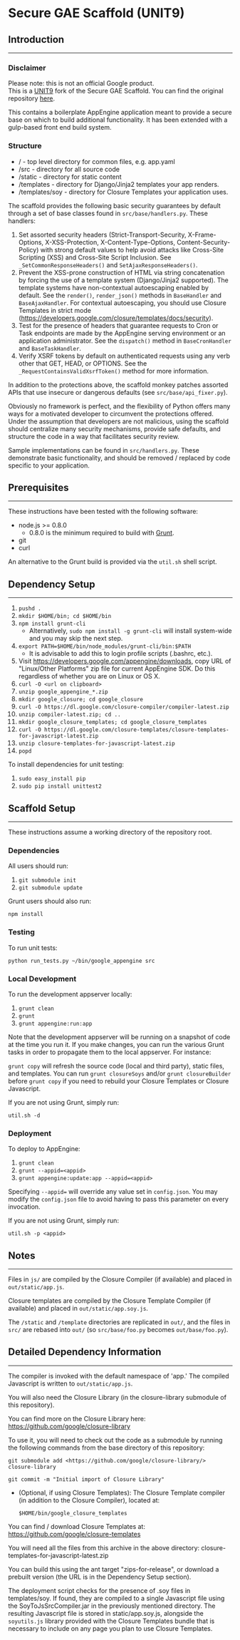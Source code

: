 # Secure GAE Scaffold (UNIT9)

## Introduction
----

### Disclaimer
Please note: this is not an official Google product.  
This is a [UNIT9](http://www.unit9.com) fork of the Secure GAE Scaffold. You
can find the original repository
[here](https://github.com/google/gae-secure-scaffold-python).

This contains a boilerplate AppEngine application meant to provide a secure
base on which to build additional functionality. It has been extended with a
gulp-based front end build system.

### Structure

* / - top level directory for common files, e.g. app.yaml
* /src - directory for all source code
* /static - directory for static content
* /templates - directory for Django/Jinja2 templates your app renders.
* /templates/soy - directory for Closure Templates your application uses.

The scaffold provides the following basic security guarantees by default through
a set of base classes found in `src/base/handlers.py`.  These handlers:

1. Set assorted security headers (Strict-Transport-Security, X-Frame-Options,
   X-XSS-Protection, X-Content-Type-Options, Content-Security-Policy) with
   strong default values to help avoid attacks like Cross-Site Scripting (XSS)
   and Cross-Site Script Inclusion.  See  `_SetCommonResponseHeaders()` and
   `SetAjaxResponseHeaders()`.
1. Prevent the XSS-prone construction of HTML via string concatenation by
   forcing the use of a template system (Django/Jinja2 supported).  The
   template systems have non-contextual autoescaping enabled by default.
   See the `render()`, `render_json()` methods in `BaseHandler` and
   `BaseAjaxHandler`. For contextual autoescaping, you should use Closure
   Templates in strict mode (<https://developers.google.com/closure/templates/docs/security>).
1. Test for the presence of headers that guarantee requests to Cron or
   Task endpoints are made by the AppEngine serving environment or an
   application administrator.  See the `dispatch()` method in `BaseCronHandler`
   and `BaseTaskHandler`.
1. Verify XSRF tokens by default on authenticated requests using any verb other
   that GET, HEAD, or OPTIONS.  See the `_RequestContainsValidXsrfToken()`
   method for more information.

In addition to the protections above, the scaffold monkey patches assorted APIs
that use insecure or dangerous defaults (see `src/base/api_fixer.py`).

Obviously no framework is perfect, and the flexibility of Python offers many
ways for a motivated developer to circumvent the protections offered.  Under
the assumption that developers are not malicious, using the scaffold should
centralize many security mechanisms, provide safe defaults, and structure the
code in a way that facilitates security review.

Sample implementations can be found in `src/handlers.py`.  These demonstrate
basic functionality, and should be removed / replaced by code specific to
your application.


## Prerequisites
----
These instructions have been tested with the following software:

* node.js >= 0.8.0
    * 0.8.0 is the minimum required to build with [Grunt](http://gruntjs.com/).
* git
* curl

An alternative to the Grunt build is provided via the `util.sh` shell script.

## Dependency Setup
----
1.  `pushd .`
1.  `mkdir $HOME/bin; cd $HOME/bin`
1.  `npm install grunt-cli`
    * Alternatively, `sudo npm install -g grunt-cli` will install system-wide
      and you may skip the next step.
1.  `export PATH=$HOME/bin/node_modules/grunt-cli/bin:$PATH`
    * It is advisable to add this to login profile scripts (.bashrc, etc.).
1.  Visit <https://developers.google.com/appengine/downloads>, copy URL of
    "Linux/Other Platforms" zip file for current AppEngine SDK.  Do this
    regardless of whether you are on Linux or OS X.
1.  `curl -O <url on clipboard>`
1.  `unzip google_appengine_*.zip`
1.  `mkdir google_closure; cd google_closure`
1.  `curl -O https://dl.google.com/closure-compiler/compiler-latest.zip`
1.  `unzip compiler-latest.zip; cd ..`
1.  `mkdir google_closure_templates; cd google_closure_templates`
1.  `curl -O https://dl.google.com/closure-templates/closure-templates-for-javascript-latest.zip`
1.  `unzip closure-templates-for-javascript-latest.zip`
1.  `popd`

To install dependencies for unit testing:
1. `sudo easy_install pip`
1. `sudo pip install unittest2`

## Scaffold Setup
----
These instructions assume a working directory of the repository root.

### Dependencies

All users should run:

1. `git submodule init`
1. `git submodule update`

Grunt users should also run:

`npm install`

### Testing
To run unit tests:

`python run_tests.py ~/bin/google_appengine src`

### Local Development
To run the development appserver locally:

1. `grunt clean`
1. `grunt`
1. `grunt appengine:run:app`

Note that the development appserver will be running on a snapshot of code
at the time you run it.  If you make changes, you can run the various Grunt
tasks in order to propagate them to the local appserver.  For instance:

`grunt copy` will refresh the source code (local and third party), static files,
and templates.  You can run `grunt closureSoys` and/or `grunt closureBuilder`
before `grunt copy` if you need to rebuild your Closure Templates or Closure
Javascript.

If you are not using Grunt, simply run:

`util.sh -d`

### Deployment
To deploy to AppEngine:

1. `grunt clean`
1. `grunt --appid=<appid>`
1. `grunt appengine:update:app --appid=<appid>`

Specifying `--appid=` will override any value set in `config.json`.  You may
modify the `config.json` file to avoid having to pass this parameter on
every invocation.

If you are not using Grunt, simply run:

`util.sh -p <appid>`

## Notes
----
Files in `js/` are compiled by the Closure Compiler (if available) and placed in
`out/static/app.js`.

Closure templates are compiled by the Closure Template Compiler (if available)
and placed in `out/static/app.soy.js`.

The `/static` and `/template` directories are replicated in `out/`, and the
files in `src/` are rebased into `out/` (so `src/base/foo.py` becomes
`out/base/foo.py`).


## Detailed Dependency Information
-------------
The compiler is invoked with the default namespace of 'app.'  The compiled
Javascript is written to `out/static/app.js`.

You will also need the Closure Library (in the closure-library submodule of
this repository).

You can find more on the Closure Library here:
  <https://github.com/google/closure-library>

To use it, you will need to check out the code as a submodule by running the
following commands from the base directory of this repository:

  `git submodule add <https://github.com/google/closure-library/> closure-library`

  `git commit -m "Initial import of Closure Library"`

* (Optional, if using Closure Templates): The Closure Template compiler (in
  addition to the Closure Compiler), located at:

   `$HOME/bin/google_closure_templates`

You can find / download Closure Templates at:
  <https://github.com/google/closure-templates>

You will need all the files from this archive in the above directory:
  closure-templates-for-javascript-latest.zip

You can build this using the ant target "zips-for-release", or download a
prebuilt version (the URL is in the Dependency Setup section).

The deployment script checks for the presence of .soy files in templates/soy.
If found, they are compiled to a single Javascript file using the
SoyToJsSrcCompiler.jar in the previously mentioned directory.  The resulting
Javascript file is stored in static/app.soy.js, alongside the `soyutils.js`
library provided with the Closure Templates bundle that is necessary to include
on any page you plan to use Closure Templates.
